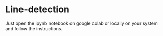 # Line-detection
Just open the ipynb notebook on google colab or locally on your system and follow the instructions.
